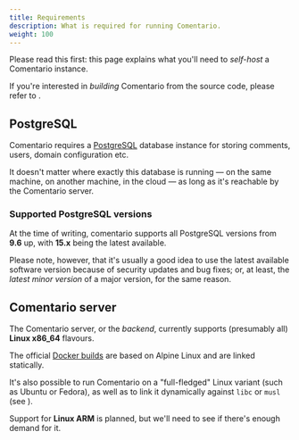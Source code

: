 ```yaml
---
title: Requirements
description: What is required for running Comentario.
weight: 100
---
```


Please read this first: this page explains what you'll need to *self-host* a Comentario instance.

<!--more-->

If you're interested in *building* Comentario from the source code, please refer to [](/getting-started/installation/building).

## PostgreSQL

Comentario requires a [PostgreSQL](https://www.postgresql.org/) database instance for storing comments, users, domain configuration etc.

It doesn't matter where exactly this database is running — on the same machine, on another machine, in the cloud — as long as it's reachable by the Comentario server.

### Supported PostgreSQL versions

At the time of writing, comentario supports all PostgreSQL versions from **9.6** up, with **15.x** being the latest available.

Please note, however, that it's usually a good idea to use the latest available software version because of security updates and bug fixes; or, at least, the *latest minor version* of a major version, for the same reason.

## Comentario server

The Comentario server, or the *backend*, currently supports (presumably all) **Linux x86_64** flavours.

The official [Docker builds](/getting-started/installation/docker-image) are based on Alpine Linux and are linked statically.

It's also possible to run Comentario on a "full-fledged" Linux variant (such as Ubuntu or Fedora), as well as to link it dynamically against `libc` or `musl` (see [](/getting-started/installation/building)).

Support for **Linux ARM** is planned, but we'll need to see if there's enough demand for it.
